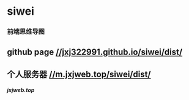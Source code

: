 <!--
 * @Description: 
 * @Author: jinxiaojian
 * @Email: jinxiaojian@youxin.com
 * @Date: 2020-01-13 16:02:31
 * @LastEditTime: 2021-04-25 17:52:48
 * @LastEditors: jinxiaojian
 -->
# siwei

### 前端思维导图 

##  github page [//jxj322991.github.io/siwei/dist/](//jxj322991.github.io/siwei/dist/)
##  个人服务器 [//m.jxjweb.top/siwei/dist/](//m.jxjweb.top/siwei/dist/)


#####  jxjweb.top
